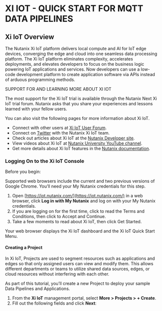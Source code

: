 # XI IOT - QUICK START FOR MQTT DATA PIPELINES

## Xi IoT Overview

The Nutanix Xi IoT platform delivers local compute and AI for IoT edge devices, converging the edge and cloud into one seamless data processing platform. The Xi IoT platform eliminates complexity, accelerates deployments, and elevates developers to focus on the business logic powering IoT applications and services. Now developers can use a low-code development platform to create application software via APIs instead of arduous programming methods.

SUPPORT FOR AND LEARNING MORE ABOUT XI IOT

The most support for the Xi IoT trial is available through the Nutanix Next Xi IoT trial forum. Nutanix asks that you share your experiences and lessons learned with your fellow users.

You can also visit the following pages for more information about Xi IoT.

* Connect with other users at [Xi IoT User Forum](https://next.nutanix.com/xi-iot-72).
* Connect on [Twitter](https://twitter.com/NutanixIoT) with the Nutanix Xi IoT team.
* Check out articles about Xi IoT at the [Nutanix Developer site](https://developer.nutanix.com/iot).
* View videos about Xi IoT at [Nutanix University YouTube channel](https://www.youtube.com/watch?v#wmUkz-XZLJo).
* Get more details about Xi IoT features in the [Nutanix documentation](https://portal.nutanix.com/?filterKey#type&filterVal#Xi#/page/docs/list).

### Logging On to the Xi IoT Console

Before you begin:

Supported web browsers include the current and two previous versions of Google Chrome. You’ll need your My Nutanix credentials for this step.

1. Open [https://iot.nutanix.com/](https://iot.nutanix.com/) in a web browser, click **Log in with My Nutanix** and log on with your My Nutanix credentials.
1. If you are logging on for the first time, click to read the Terms and Conditions, then click to Accept and Continue.
1. Take a few moments to read about Xi IoT, then click Get Started.

Your web browser displays the Xi IoT dashboard and the Xi IoT Quick Start Menu.

#### Creating a Project

In Xi IoT, Projects are used to segment resources such as applications and edges so that only assigned users can view and modify them. This allows different departments or teams to utilize shared data sources, edges, or cloud resources without interfering with each other.

As part of this tutorial, you’ll create a new Project to deploy your sample Data Pipelines and Applications.
1. From the **Xi IoT** management portal, select **More > Projects > + Create**.
1. Fill out the following fields and click **Next**: